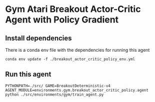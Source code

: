 Gym Atari Breakout Actor-Critic Agent with Policy Gradient
===

## Install dependencies

There is a conda env file with the dependencies for running this agent

```
conda env update -f ./breakout_actor_critic_policy_env.yml
```

## Run this agent

```
PYTHONPATH=./src/ GAME=BreakoutDeterministic-v4 AGENT_MODULE=environments.gym.breakout_actor_critic_policy.agent python ./src/environments/gym/train_agent.py
```

